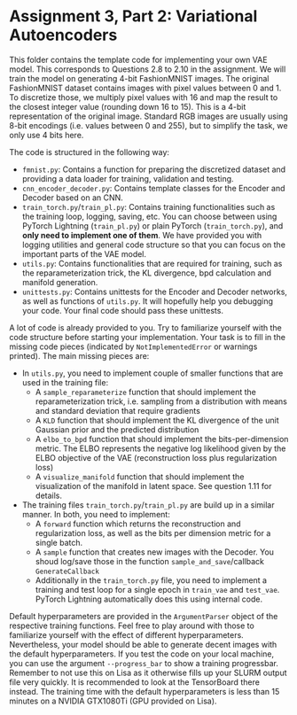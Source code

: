 # Assignment 3, Part 2: Variational Autoencoders

This folder contains the template code for implementing your own VAE model. This corresponds to Questions 2.8 to 2.10 in the assignment. 
We will train the model on generating 4-bit FashionMNIST images. The original FashionMNIST dataset contains images with pixel values between 0 and 1. To discretize those, we multiply pixel values with 16 and map the result to the closest integer value (rounding down 16 to 15). This is a 4-bit representation of the original image. Standard RGB images are usually using 8-bit encodings (i.e. values between 0 and 255), but to simplify the task, we only use 4 bits here. 

The code is structured in the following way:
* `fmnist.py`: Contains a function for preparing the discretized dataset and providing a data loader for training, validation and testing.
* `cnn_encoder_decoder.py`: Contains template classes for the Encoder and Decoder based on an CNN.
* `train_torch.py`/`train_pl.py`: Contains training functionalities such as the training loop, logging, saving, etc. You can choose between using PyTorch Lightning (`train_pl.py`) or plain PyTorch (`train_torch.py`), and **only need to implement one of them**. We have provided you with logging utilities and general code structure so that you can focus on the important parts of the VAE model.
* `utils.py`: Contains functionalities that are required for training, such as the reparameterization trick, the KL divergence, bpd calculation and manifold generation.
* `unittests.py`: Contains unittests for the Encoder and Decoder networks, as well as functions of `utils.py`. It will hopefully help you debugging your code. Your final code should pass these unittests.

A lot of code is already provided to you. Try to familiarize yourself with the code structure before starting your implementation. 
Your task is to fill in the missing code pieces (indicated by `NotImplementedError` or warnings printed). The main missing pieces are:
* In `utils.py`, you need to implement couple of smaller functions that are used in the training file:
  * A `sample_reparameterize` function that should implement the reparameterization trick, i.e. sampling from a distribution with means and standard deviation that require gradients
  * A `KLD` function that should implement the KL divergence of the unit Gaussian prior and the predicted distribution
  * A `elbo_to_bpd` function that should implement the bits-per-dimension metric. The ELBO represents the negative log likelihood given by the ELBO objective of the VAE (reconstruction loss plus regularization loss)
  * A `visualize_manifold` function that should implement the visualization of the manifold in latent space. See question 1.11 for details.
* The training files `train_torch.py`/`train_pl.py` are build up in a similar manner. In both, you need to implement:
  * A `forward` function which returns the reconstruction and regularization loss, as well as the bits per dimension metric for a single batch.
  * A `sample` function that creates new images with the Decoder. You shoud log/save those in the function `sample_and_save`/callback `GenerateCallback`
  * Additionally in the `train_torch.py` file, you need to implement a training and test loop for a single epoch in `train_vae` and `test_vae`. PyTorch Lightning automatically does this using internal code.

Default hyperparameters are provided in the `ArgumentParser` object of the respective training functions. Feel free to play around with those to familiarize yourself with the effect of different hyperparameters. Nevertheless, your model should be able to generate decent images with the default hyperparameters.
  If you test the code on your local machine, you can use the argument `--progress_bar` to show a training progressbar. Remember to not use this on Lisa as it otherwise fills up your SLURM output file very quickly. It is recommended to look at the TensorBoard there instead.
  The training time with the default hyperparameters is less than 15 minutes on a NVIDIA GTX1080Ti (GPU provided on Lisa).

